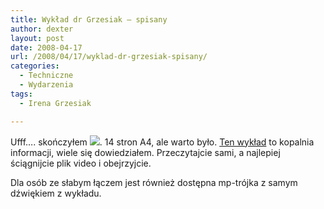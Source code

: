 ```yaml
---
title: Wykład dr Grzesiak – spisany
author: dexter
layout: post
date: 2008-04-17
url: /2008/04/17/wyklad-dr-grzesiak-spisany/
categories:
  - Techniczne
  - Wydarzenia
tags:
  - Irena Grzesiak

---
```

Ufff&#8230;. skończyłem ![][1]. 14 stron A4, ale warto było. [Ten wykład][2] to kopalnia informacji, wiele się dowiedziałem. Przeczytajcie sami, a najlepiej ściągnijcie plik video i obejrzyjcie.

Dla osób ze słabym łączem jest również dostępna mp-trójka z samym dźwiękiem z wykładu.

 [1]: http://www.atopowe-zapalenie.pl/forum/images/smiles/icon_smile.gif
 [2]: http://www.atopowe-zapalenie.pl/atopedia/Wykład_dr_Ireny_Grzesiak